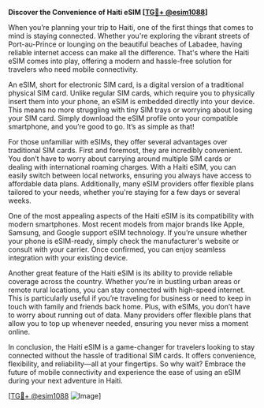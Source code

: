 **Discover the Convenience of Haiti eSIM [[TG💪+ @esim1088](https://t.me/s/esim1088)]**

When you’re planning your trip to Haiti, one of the first things that comes to mind is staying connected. Whether you're exploring the vibrant streets of Port-au-Prince or lounging on the beautiful beaches of Labadee, having reliable internet access can make all the difference. That's where the Haiti eSIM comes into play, offering a modern and hassle-free solution for travelers who need mobile connectivity.

An eSIM, short for electronic SIM card, is a digital version of a traditional physical SIM card. Unlike regular SIM cards, which require you to physically insert them into your phone, an eSIM is embedded directly into your device. This means no more struggling with tiny SIM trays or worrying about losing your SIM card. Simply download the eSIM profile onto your compatible smartphone, and you’re good to go. It’s as simple as that!

For those unfamiliar with eSIMs, they offer several advantages over traditional SIM cards. First and foremost, they are incredibly convenient. You don’t have to worry about carrying around multiple SIM cards or dealing with international roaming charges. With a Haiti eSIM, you can easily switch between local networks, ensuring you always have access to affordable data plans. Additionally, many eSIM providers offer flexible plans tailored to your needs, whether you're staying for a few days or several weeks.

One of the most appealing aspects of the Haiti eSIM is its compatibility with modern smartphones. Most recent models from major brands like Apple, Samsung, and Google support eSIM technology. If you’re unsure whether your phone is eSIM-ready, simply check the manufacturer's website or consult with your carrier. Once confirmed, you can enjoy seamless integration with your existing device.

Another great feature of the Haiti eSIM is its ability to provide reliable coverage across the country. Whether you’re in bustling urban areas or remote rural locations, you can stay connected with high-speed internet. This is particularly useful if you’re traveling for business or need to keep in touch with family and friends back home. Plus, with eSIMs, you don’t have to worry about running out of data. Many providers offer flexible plans that allow you to top up whenever needed, ensuring you never miss a moment online.

In conclusion, the Haiti eSIM is a game-changer for travelers looking to stay connected without the hassle of traditional SIM cards. It offers convenience, flexibility, and reliability—all at your fingertips. So why wait? Embrace the future of mobile connectivity and experience the ease of using an eSIM during your next adventure in Haiti. 

[[TG💪+ @esim1088](https://t.me/s/esim1088) ![Image](https://i.postimg.cc/Y0z9fWf4/image.png)]